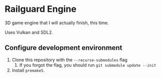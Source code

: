 #  Railguard Engine

3D game engine that I will actually finish, this time.

Uses Vulkan and SDL2.

## Configure development environment

1. Clone this repository with the `--recurse-submodules` flag
   1. If you forgot the flag, you should run `git submodule update --init`
2. Install `premake5`.